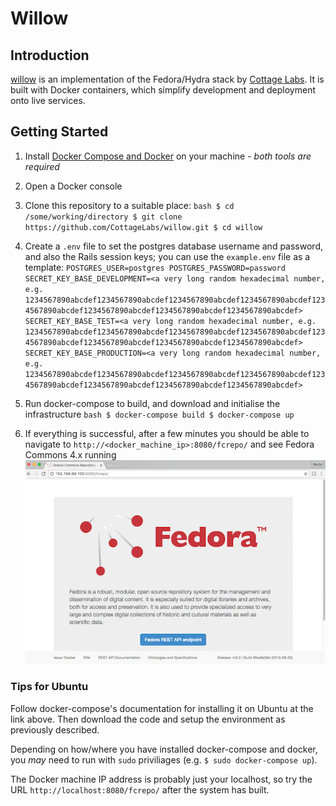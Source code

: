 # Willow


## Introduction

[willow](https://github.com/CottageLabs/willow) is an implementation of the Fedora/Hydra stack by [Cottage Labs](http://cottagelabs.com/). It is built with Docker containers, which simplify development and deployment onto live services.


## Getting Started

  1. Install [Docker Compose and Docker](https://docs.docker.com/compose/install/) on your machine - *both tools are required*
  
  2. Open a Docker console
  
  3. Clone this repository to a suitable place:
    ```bash
    $ cd /some/working/directory
    $ git clone https://github.com/CottageLabs/willow.git
    $ cd willow
    ```

  4. Create a `.env` file to set the postgres database username and password, and also the Rails session keys; you can use the `example.env` file as a template:
    ```
    POSTGRES_USER=postgres
    POSTGRES_PASSWORD=password
    SECRET_KEY_BASE_DEVELOPMENT=<a very long random hexadecimal number, e.g. 1234567890abcdef1234567890abcdef1234567890abcdef1234567890abcdef1234567890abcdef1234567890abcdef1234567890abcdef1234567890abcdef>
    SECRET_KEY_BASE_TEST=<a very long random hexadecimal number, e.g. 1234567890abcdef1234567890abcdef1234567890abcdef1234567890abcdef1234567890abcdef1234567890abcdef1234567890abcdef1234567890abcdef>
    SECRET_KEY_BASE_PRODUCTION=<a very long random hexadecimal number, e.g. 1234567890abcdef1234567890abcdef1234567890abcdef1234567890abcdef1234567890abcdef1234567890abcdef1234567890abcdef1234567890abcdef>
    ```

  5. Run docker-compose to build, and download and initialise the infrastructure
    ```bash
    $ docker-compose build
    $ docker-compose up
    ```
    
  6. If everything is successful, after a few minutes you should be able to navigate to `http://<docker_machine_ip>:8080/fcrepo/` and see Fedora Commons 4.x running
    ![Fedora Commons screenshot](docs/images/fedora.png "Fedora Commons screenshot")



### Tips for  Ubuntu

Follow docker-compose's documentation for installing it on Ubuntu at the link above. Then download the code and setup the environment as previously described.

Depending on how/where you have installed docker-compose and docker, you *may* need to run with `sudo` priviliages (e.g. ```$ sudo docker-compose up```).

The Docker machine IP address is probably just your localhost, so try the URL `http://localhost:8080/fcrepo/` after the system has built.
